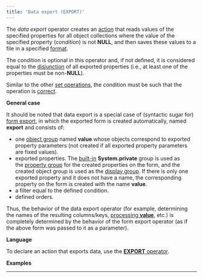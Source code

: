 ```yaml
---
title: 'Data export (EXPORT)'
---
```


The *data export* operator creates an [action](Actions.md) that reads values of the specified properties for all object collections where the value of the specified property (*condition*) is not **NULL**, and then saves these values to a file in a specified [format](Structured_view.md). 

The condition is optional in this operator and, if not defined, it is considered equal to the [disjunction](Logical_operators_AND_OR_NOT_XOR_.md) of all exported properties (i.e., at least one of the properties must be non-**NULL**). 

Similar to the other [set operations](Set_operations.md), the condition must be such that the operation is [correct](Set_operations.md).

**General case**

It should be noted that data export is a special case of (syntactic sugar for) [form export](In_a_structured_view_EXPORT_IMPORT_.md), in which the exported form is created automatically, named **export** and consists of:

-   one [object group](Form-structure_1573069.html#Formstructure-id-%D0%A1%D1%82%D1%80%D1%83%D0%BA%D1%82%D1%83%D1%80%D0%B0%D1%84%D0%BE%D1%80%D0%BC%D1%8B-objects) named **value** whose objects correspond to exported property parameters (not created if all exported property parameters are fixed values).
-   exported properties. The [built-in](Groups-of-properties-and-actions_2719887.html#Groupsofpropertiesandactions-builtin) **System.private** group is used as the [property group](Form-structure_1573069.html#Formstructure-propertygroup) for the created properties on the form, and the created object group is used as the [display group](Form-structure_1573069.html#Formstructure-drawgroup). If there is only one exported property and it does not have a name, the corresponding property on the form is created with the name **value**.
-   a filter equal to the defined condition.
-   defined orders.

Thus, the behavior of the data export operator (for example, determining the names of the resulting columns/keys, [processing **value**](Structured-view_29884537.html#Structuredview-id-%D0%A1%D1%82%D1%80%D1%83%D0%BA%D1%82%D1%83%D1%80%D0%B8%D1%80%D0%BE%D0%B2%D0%B0%D0%BD%D0%BD%D0%BE%D0%B5%D0%BF%D1%80%D0%B5%D0%B4%D1%81%D1%82%D0%B0%D0%B2%D0%BB%D0%B5%D0%BD%D0%B8%D0%B5-value), etc.) is completely determined by the behavior of the form export operator (as if the above form was passed to it as a parameter).

**Language**

To declare an action that exports data, use the [**EXPORT** operator](EXPORT_operator.md).

**Examples**

****************************************



  

